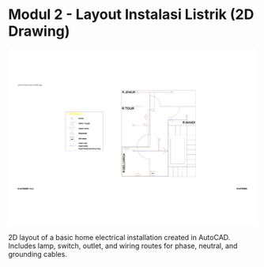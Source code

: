 # Modul 2 - Layout Instalasi Listrik (2D Drawing)

![Layout Instalasi Listrik 2D](preview.jpg)

2D layout of a basic home electrical installation created in AutoCAD.  
Includes lamp, switch, outlet, and wiring routes for phase, neutral, and grounding cables.
